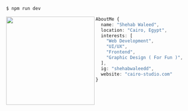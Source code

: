 

```php
$ npm run dev
```

<img align="left" src="https://cdn.discordapp.com/attachments/909697848831004734/1082796194859864114/github.jpg" alt="" height="239" /> 

```ts
AboutMe {
  name: "Shehab Waleed",
  location: "Cairo, Egypt",
  interests: [
    "Web Development",
    "UI/UX",
    "Frontend",
    "Graphic Design ( For Fun )",
  ],
  ig: "shehabwaleedd",
  website: "cairo-studio.com"
}
```
